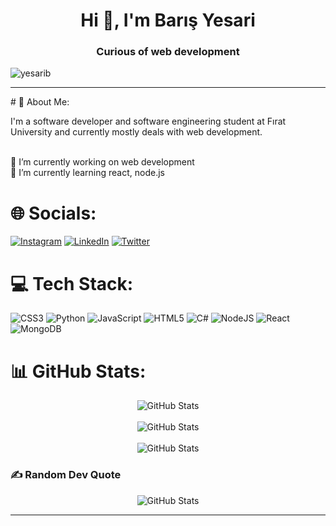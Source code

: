 <h1 align="center">Hi 👋, I'm Barış Yesari</h1>
<h3 align="center">Curious of web development</h3>
<p align="left"> <img src="https://komarev.com/ghpvc/?username=yesarib&label=Profile%20views&color=0e75b6&style=flat" alt="yesarib" /> </p>

<hr />
# 💫 About Me:
<p>I'm a software developer and software engineering student at Fırat University and currently mostly deals with web development.</p>
<br>🔭 I’m currently working on web development<br>🌱 I’m currently learning react, node.js<br>


# 🌐 Socials:
[![Instagram](https://img.shields.io/badge/Instagram-%23E4405F.svg?logo=Instagram&logoColor=white)](https://instagram.com/barisyesari)
[![LinkedIn](https://img.shields.io/badge/LinkedIn-%230077B5.svg?logo=linkedin&logoColor=white)](https://linkedin.com/in/barisyesari)
[![Twitter](https://img.shields.io/badge/Twitter-%231DA1F2.svg?logo=Twitter&logoColor=white)](https://twitter.com/yesaribariss) 
<br/>
# 💻 Tech Stack:
![CSS3](https://img.shields.io/badge/css3-%231572B6.svg?style=for-the-badge&logo=css3&logoColor=white) ![Python](https://img.shields.io/badge/python-3670A0?style=for-the-badge&logo=python&logoColor=ffdd54) ![JavaScript](https://img.shields.io/badge/javascript-%23323330.svg?style=for-the-badge&logo=javascript&logoColor=%23F7DF1E) ![HTML5](https://img.shields.io/badge/html5-%23E34F26.svg?style=for-the-badge&logo=html5&logoColor=white) ![C#](https://img.shields.io/badge/c%23-%23239120.svg?style=for-the-badge&logo=c-sharp&logoColor=white) ![NodeJS](https://img.shields.io/badge/node.js-6DA55F?style=for-the-badge&logo=node.js&logoColor=white) ![React](https://img.shields.io/badge/react-%2320232a.svg?style=for-the-badge&logo=react&logoColor=%2361DAFB) ![MongoDB](https://img.shields.io/badge/MongoDB-%234ea94b.svg?style=for-the-badge&logo=mongodb&logoColor=white)
# 📊 GitHub Stats:
<div align="center">
  <img src="https://github-readme-stats.vercel.app/api?username=Yesarib&theme=dark&hide_border=true&include_all_commits=false&count_private=false" alt="GitHub Stats">
</div>
<br/>
<div align="center">
  <img src="https://github-readme-streak-stats.herokuapp.com/?user=Yesarib&theme=dark&hide_border=true" alt="GitHub Stats">
</div>
<br/>
<div align="center">
  <img src="https://github-readme-stats.vercel.app/api/top-langs/?username=Yesarib&theme=dark&hide_border=true&include_all_commits=false&count_private=false&layout=compact" alt="GitHub Stats">
</div>

### ✍️ Random Dev Quote
<div align="center">
  <img src="https://quotes-github-readme.vercel.app/api?type=horizontal&theme=dark" alt="GitHub Stats">
</div>

---

<!-- Proudly created with GPRM ( https://gprm.itsvg.in ) -->

